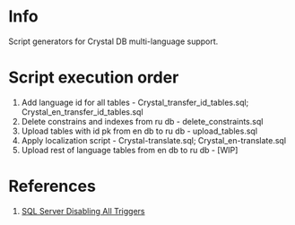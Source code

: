 # Info

Script generators for Crystal DB multi-language support.

# Script execution order

1. Add language id for all tables - Crystal_transfer_id_tables.sql; Crystal_en_transfer_id_tables.sql
2. Delete constrains and indexes from ru db - delete_constraints.sql
3. Upload tables with id pk from en db to ru db - upload_tables.sql
4. Apply localization script - Crystal-translate.sql; Crystal_en-translate.sql
5. Upload rest of language tables from en db to ru db - [WIP]

# References

1. [SQL Server Disabling All Triggers](https://stackoverflow.com/questions/7176720/sql-server-disabling-all-triggers-cannot-find-the-object-xxxx-because-it-doe)